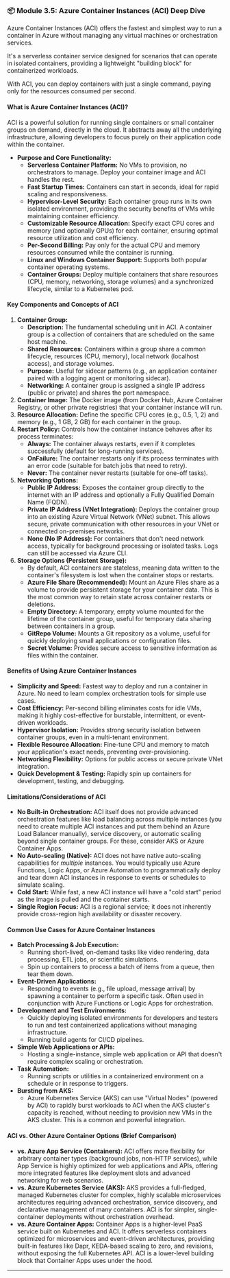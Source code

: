 ### **📦 Module 3.5: Azure Container Instances (ACI) Deep Dive**

Azure Container Instances (ACI) offers the fastest and simplest way to run a container in Azure without managing any virtual machines or orchestration services. 

It's a serverless container service designed for scenarios that can operate in isolated containers, providing a lightweight "building block" for containerized workloads. 

With ACI, you can deploy containers with just a single command, paying only for the resources consumed per second.

#### **What is Azure Container Instances (ACI)?**

ACI is a powerful solution for running single containers or small container groups on demand, directly in the cloud. It abstracts away all the underlying infrastructure, allowing developers to focus purely on their application code within the container.

* **Purpose and Core Functionality:**
    * **Serverless Container Platform:** No VMs to provision, no orchestrators to manage. Deploy your container image and ACI handles the rest.
    * **Fast Startup Times:** Containers can start in seconds, ideal for rapid scaling and responsiveness.
    * **Hypervisor-Level Security:** Each container group runs in its own isolated environment, providing the security benefits of VMs while maintaining container efficiency.
    * **Customizable Resource Allocation:** Specify exact CPU cores and memory (and optionally GPUs) for each container, ensuring optimal resource utilization and cost efficiency.
    * **Per-Second Billing:** Pay only for the actual CPU and memory resources consumed while the container is running.
    * **Linux and Windows Container Support:** Supports both popular container operating systems.
    * **Container Groups:** Deploy multiple containers that share resources (CPU, memory, networking, storage volumes) and a synchronized lifecycle, similar to a Kubernetes pod.

#### **Key Components and Concepts of ACI**

1.  **Container Group:**
    * **Description:** The fundamental scheduling unit in ACI. A container group is a collection of containers that are scheduled on the same host machine.
    * **Shared Resources:** Containers within a group share a common lifecycle, resources (CPU, memory), local network (localhost access), and storage volumes.
    * **Purpose:** Useful for sidecar patterns (e.g., an application container paired with a logging agent or monitoring sidecar).
    * **Networking:** A container group is assigned a single IP address (public or private) and shares the port namespace.
2.  **Container Image:** The Docker image (from Docker Hub, Azure Container Registry, or other private registries) that your container instance will run.
3.  **Resource Allocation:** Define the specific CPU cores (e.g., 0.5, 1, 2) and memory (e.g., 1 GB, 2 GB) for each container in the group.
4.  **Restart Policy:** Controls how the container instance behaves after its process terminates:
    * **Always:** The container always restarts, even if it completes successfully (default for long-running services).
    * **OnFailure:** The container restarts only if its process terminates with an error code (suitable for batch jobs that need to retry).
    * **Never:** The container never restarts (suitable for one-off tasks).
5.  **Networking Options:**
    * **Public IP Address:** Exposes the container group directly to the internet with an IP address and optionally a Fully Qualified Domain Name (FQDN).
    * **Private IP Address (VNet Integration):** Deploys the container group into an existing Azure Virtual Network (VNet) subnet. This allows secure, private communication with other resources in your VNet or connected on-premises networks.
    * **None (No IP Address):** For containers that don't need network access, typically for background processing or isolated tasks. Logs can still be accessed via Azure CLI.
6.  **Storage Options (Persistent Storage):**
    * By default, ACI containers are stateless, meaning data written to the container's filesystem is lost when the container stops or restarts.
    * **Azure File Share (Recommended):** Mount an Azure Files share as a volume to provide persistent storage for your container data. This is the most common way to retain state across container restarts or deletions.
    * **Empty Directory:** A temporary, empty volume mounted for the lifetime of the container group, useful for temporary data sharing between containers in a group.
    * **GitRepo Volume:** Mounts a Git repository as a volume, useful for quickly deploying small applications or configuration files.
    * **Secret Volume:** Provides secure access to sensitive information as files within the container.

#### **Benefits of Using Azure Container Instances**

* **Simplicity and Speed:** Fastest way to deploy and run a container in Azure. No need to learn complex orchestration tools for simple use cases.
* **Cost Efficiency:** Per-second billing eliminates costs for idle VMs, making it highly cost-effective for burstable, intermittent, or event-driven workloads.
* **Hypervisor Isolation:** Provides strong security isolation between container groups, even in a multi-tenant environment.
* **Flexible Resource Allocation:** Fine-tune CPU and memory to match your application's exact needs, preventing over-provisioning.
* **Networking Flexibility:** Options for public access or secure private VNet integration.
* **Quick Development & Testing:** Rapidly spin up containers for development, testing, and debugging.

#### **Limitations/Considerations of ACI**

* **No Built-in Orchestration:** ACI itself does not provide advanced orchestration features like load balancing across multiple instances (you need to create multiple ACI instances and put them behind an Azure Load Balancer manually), service discovery, or automatic scaling beyond single container groups. For these, consider AKS or Azure Container Apps.
* **No Auto-scaling (Native):** ACI does not have native auto-scaling capabilities for *multiple* instances. You would typically use Azure Functions, Logic Apps, or Azure Automation to programmatically deploy and tear down ACI instances in response to events or schedules to simulate scaling.
* **Cold Start:** While fast, a new ACI instance will have a "cold start" period as the image is pulled and the container starts.
* **Single Region Focus:** ACI is a regional service; it does not inherently provide cross-region high availability or disaster recovery.

#### **Common Use Cases for Azure Container Instances**

* **Batch Processing & Job Execution:**
    * Running short-lived, on-demand tasks like video rendering, data processing, ETL jobs, or scientific simulations.
    * Spin up containers to process a batch of items from a queue, then tear them down.
* **Event-Driven Applications:**
    * Responding to events (e.g., file upload, message arrival) by spawning a container to perform a specific task. Often used in conjunction with Azure Functions or Logic Apps for orchestration.
* **Development and Test Environments:**
    * Quickly deploying isolated environments for developers and testers to run and test containerized applications without managing infrastructure.
    * Running build agents for CI/CD pipelines.
* **Simple Web Applications or APIs:**
    * Hosting a single-instance, simple web application or API that doesn't require complex scaling or orchestration.
* **Task Automation:**
    * Running scripts or utilities in a containerized environment on a schedule or in response to triggers.
* **Bursting from AKS:**
    * Azure Kubernetes Service (AKS) can use "Virtual Nodes" (powered by ACI) to rapidly burst workloads to ACI when the AKS cluster's capacity is reached, without needing to provision new VMs in the AKS cluster. This is a common and powerful integration.

#### **ACI vs. Other Azure Container Options (Brief Comparison)**

* **vs. Azure App Service (Containers):** ACI offers more flexibility for arbitrary container types (background jobs, non-HTTP services), while App Service is highly optimized for web applications and APIs, offering more integrated features like deployment slots and advanced networking for web scenarios.
* **vs. Azure Kubernetes Service (AKS):** AKS provides a full-fledged, managed Kubernetes cluster for complex, highly scalable microservices architectures requiring advanced orchestration, service discovery, and declarative management of many containers. ACI is for simpler, single-container deployments without orchestration overhead.
* **vs. Azure Container Apps:** Container Apps is a higher-level PaaS service built on Kubernetes and ACI. It offers serverless containers optimized for microservices and event-driven architectures, providing built-in features like Dapr, KEDA-based scaling to zero, and revisions, without exposing the full Kubernetes API. ACI is a lower-level building block that Container Apps uses under the hood.

---